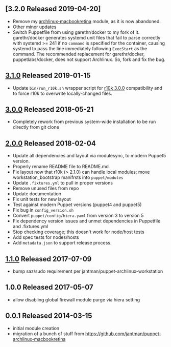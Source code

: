 ## [3.2.0 Released 2019-04-20]

- Remove my [archlinux-macbookretina](https://github.com/jantman/puppet-archlinux-macbookretina) module, as it is now abandoned.
- Other minor updates
- Switch Puppetfile from using garethr/docker to my fork of it. garethr/docker generates systemd unit files that fail to parse correctly with systemd >= 241 if no ``command`` is specified for the container, causing systemd to pass the line immediately following ``ExecStart`` as the command. The recommended replacement for garethr/docker, puppetlabs/docker, does not support Archlinux. So, fork and fix the bug.

## [3.1.0] Released 2019-01-15

- Update ``bin/run_r10k.sh`` wrapper script for [r10k 3.0.0](https://github.com/puppetlabs/r10k/blob/master/CHANGELOG.mkd#300) compatibility and to force r10k to overwrite locally-changed files.

## [3.0.0] Released 2018-05-21

- Completely rework from previous system-wide installation to be run directly from git clone

## [2.0.0] Released 2018-02-04

- Update all dependencies and layout via modulesync, to modern Puppet5 version.
- Properly rename README file to README.md
- Fix layout now that r10k (> 2.1.0) can handle local modules; move workstation_bootstrap manifrsts into ``puppet/modules``
- Update ``.fixtures.yml`` to pull in proper versions
- Remove unused files from repo
- Update documentation
- Fix unit tests for new layout
- Test against modern Puppet versions (puppet4 and puppet5)
- Fix bug in ``config_version.sh``
- Convert ``puppet/config/hiera.yaml`` from version 3 to version 5
- Fix dependency version issues and unmet dependencies in Puppetfile and .fixtures.yml
- Stop checking coverage; this doesn't work for node/host tests
- Add spec tests for nodes/hosts
- Add ``metadata.json`` to support release process.

## [1.1.0] Released 2017-07-09

- bump saz/sudo requirement per jantman/puppet-archlinux-workstation

## 1.0.0 Released 2017-05-07

- allow disabling global firewall module purge via hiera setting

## 0.0.1 Released 2014-03-15

- initial module creation
- migration of a bunch of stuff from https://github.com/jantman/puppet-archlinux-macbookretina

[3.2.0]: https://github.com/jantman/workstation-bootstrap/compare/3.1.0...3.2.0
[3.1.0]: https://github.com/jantman/workstation-bootstrap/compare/3.0.0...3.1.0
[3.0.0]: https://github.com/jantman/workstation-bootstrap/compare/2.0.0...3.0.0
[2.0.0]: https://github.com/jantman/workstation-bootstrap/compare/1.1.0...2.0.0
[1.1.0]: https://github.com/jantman/workstation-bootstrap/compare/1.0.0...1.1.0
